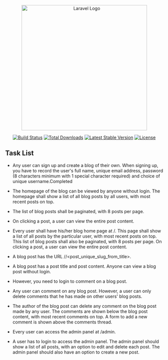 <p align="center"><a href="https://laravel.com" target="_blank"><img src="https://raw.githubusercontent.com/laravel/art/master/logo-lockup/5%20SVG/2%20CMYK/1%20Full%20Color/laravel-logolockup-cmyk-red.svg" width="400" alt="Laravel Logo"></a></p>

<p align="center">
<a href="https://github.com/laravel/framework/actions"><img src="https://github.com/laravel/framework/workflows/tests/badge.svg" alt="Build Status"></a>
<a href="https://packagist.org/packages/laravel/framework"><img src="https://img.shields.io/packagist/dt/laravel/framework" alt="Total Downloads"></a>
<a href="https://packagist.org/packages/laravel/framework"><img src="https://img.shields.io/packagist/v/laravel/framework" alt="Latest Stable Version"></a>
<a href="https://packagist.org/packages/laravel/framework"><img src="https://img.shields.io/packagist/l/laravel/framework" alt="License"></a>
</p>

## Task List

- Any user can sign up and create a blog of their own. When signing up, you have to record the user's full name, unique email address, password (8 characters minimum with 1 special character required) and choice of unique username.<span color='red'>Completed</span>

- The homepage of the blog can be viewed by anyone without login. The homepage shall show a list of all blog posts by all users, with most recent posts on top. 

- The list of blog posts shall be paginated, with 8 posts per page.

- On clicking a post, a user can view the entire post content.

- Every user shall have his/her blog home page at <sitename>/<username>. This page shall show a list of all posts by the particular user, with most recent posts on top. This list of blog posts shall also be paginated, with 8 posts per page. On clicking a post, a user can view the entire post content.

- A blog post has the URL <sitename>/<username>/<post_unique_slug_from_title>.

- A blog post has a post title and post content. Anyone can view a blog post without login.

- However, you need to login to comment on a blog post. 

- Any user can comment on any blog post. However, a user can only delete comments that he has made on other users' blog posts. 

- The author of the blog post can delete any comment on the blog post made by any user. The comments are shown below the blog post content, with most recent comments on top. A form to add a new comment is shown above the comments thread.

- Every user can access the admin panel at <sitename>/admin. 

- A user has to login to access the admin panel. The admin panel should show a list of all posts, with an option to edit and delete each post. The admin panel should also have an option to create a new post.

